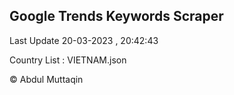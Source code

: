 

## Google Trends Keywords Scraper 
 
Last Update 20-03-2023 , 20:42:43

Country List :
VIETNAM.json



© Abdul Muttaqin 
